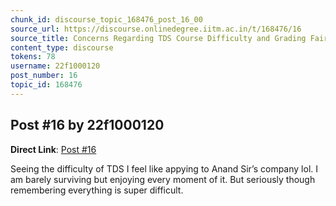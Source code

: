 ```yaml
---
chunk_id: discourse_topic_168476_post_16_00
source_url: https://discourse.onlinedegree.iitm.ac.in/t/168476/16
source_title: Concerns Regarding TDS Course Difficulty and Grading Fairness
content_type: discourse
tokens: 78
username: 22f1000120
post_number: 16
topic_id: 168476
---
```


## Post #16 by 22f1000120

**Direct Link**: [Post #16](https://discourse.onlinedegree.iitm.ac.in/t/168476/16)

Seeing the difficulty of TDS I feel like appying to Anand Sir’s company lol. I am barely surviving but enjoying every moment of it. But seriously though remembering everything is super difficult.
